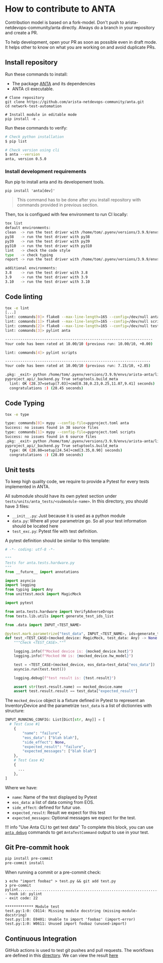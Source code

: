 # How to contribute to ANTA

Contribution model is based on a fork-model. Don't push to arista-netdevops-community/anta directly. Always do a branch in your repository and create a PR.

To help development, open your PR as soon as possible even in draft mode. It helps other to know on what you are working on and avoid duplicate PRs.

## Install repository

Run these commands to install:

- The package [ANTA](https://github.com/arista-netdevops-community/anta/blob/master/anta) and its dependencies
- ANTA cli executable.

```shell
# Clone repository
git clone https://github.com/arista-netdevops-community/anta.git
cd network-test-automation

# Install module in editable mode
pip install -e .
```

Run these commands to verify:

```bash
# Check python installation
$ pip list

# Check version using cli
$ anta --version
anta, version 0.5.0
```

### Install development requirements

Run pip to install anta and its developement tools.

```
pip install 'anta[dev]'
```

> This command has to be done after you install repository with commands provided in previous section.

Then, tox is configued with few environment to run CI locally:

```bash
tox list
default environments:
clean  -> run the test driver with /home/tom/.pyenv/versions/3.9.9/envs/arista-anta/bin/python3.9
py38   -> run the test driver with py38
py39   -> run the test driver with py39
py310  -> run the test driver with py310
lint   -> check the code style
type   -> check typing
report -> run the test driver with /home/tom/.pyenv/versions/3.9.9/envs/arista-anta/bin/python3.9

additional environments:
3.8    -> run the test driver with 3.8
3.9    -> run the test driver with 3.9
3.10   -> run the test driver with 3.10
```

## Code linting

```bash
tox -e lint
[...]
lint: commands[0]> flake8 --max-line-length=165 --config=/dev/null anta
lint: commands[1]> flake8 --max-line-length=165 --config=/dev/null scripts
lint: commands[2]> flake8 --max-line-length=165 --config=/dev/null tests
lint: commands[3]> pylint anta

--------------------------------------------------------------------
Your code has been rated at 10.00/10 (previous run: 10.00/10, +0.00)

lint: commands[4]> pylint scripts

-------------------------------------------------------------------
Your code has been rated at 10.00/10 (previous run: 7.15/10, +2.85)

.pkg: _exit> python /home/tom/.pyenv/versions/3.9.9/envs/arista-anta/lib/python3.9/site-packages/\
pyproject_api/_backend.py True setuptools.build_meta
  lint: OK (28.37=setup[7.03]+cmd[0.38,0.23,0.25,11.07,9.41] seconds)
  congratulations :) (28.45 seconds)
```

## Code Typing

```bash
tox -e type

type: commands[0]> mypy --config-file=pyproject.toml anta
Success: no issues found in 38 source files
type: commands[1]> mypy --config-file=pyproject.toml scripts
Success: no issues found in 6 source files
.pkg: _exit> python /home/tom/.pyenv/versions/3.9.9/envs/arista-anta/lib/python3.9/site-packages/\
pyproject_api/_backend.py True setuptools.build_meta
  type: OK (28.80=setup[24.54]+cmd[3.35,0.90] seconds)
  congratulations :) (28.89 seconds)
```

## Unit tests

To keep high quality code, we require to provide a Pytest for every tests implemented in ANTA.

All submodule should have its own pytest section under `tests/units/anta_tests/<submodule-name>`. In this directory, you should have 3 files:

- `__init__.py`: Just because it is used as a python module
- `data.py`: Where all your parametrize go. So all your test information should be located here
- `test_exc.py`: Pytest file with test definition.

A pytest definition should be similar to this template:

```python
# -*- coding: utf-8 -*-

"""
Tests for anta.tests.hardware.py
"""
from __future__ import annotations

import asyncio
import logging
from typing import Any
from unittest.mock import MagicMock

import pytest

from anta.tests.hardware import VerifyAdverseDrops
from tests.lib.utils import generate_test_ids_list

from .data import INPUT_<TEST_NAME>

@pytest.mark.parametrize("test_data", INPUT_<TEST_NAME>, ids=generate_test_ids_list(INPUT_<TEST_NAME>))
def test_<TEST_CASE>(mocked_device: MagicMock, test_data: Any) -> None:
    """Check <TEST_CASE>."""

    logging.info(f"Mocked device is: {mocked_device.host}")
    logging.info(f"Mocked HW is: {mocked_device.hw_model}")

    test = <TEST_CASE>(mocked_device, eos_data=test_data["eos_data"])
    asyncio.run(test.test())

    logging.debug(f"test result is: {test.result}")

    assert str(test.result.name) == mocked_device.name
    assert test.result.result == test_data["expected_result"]
```

The `mocked_device` object is a fixture defined in Pytest to represent an InventoryDevice and the parametrize `test_data` is a list of dictionries with structure:

```python
INPUT_RUNNING_CONFIG: List[Dict[str, Any]] = [
  # Test Case #1
    {
        "name": "failure",
        "eos_data": ["blah blah"],
        "side_effect": None,
        "expected_result": "failure",
        "expected_messages": ["blah blah"]
    },
    # Test Case #2
    {
      ...
    },
]
```

Where we have:

- `name`: Name of the test displayed by Pytest
- `eos_data`: a list of data coming from EOS.
- `side_effect`: defined for futur use.
- `expected_result`: Result we expect for this test
- `expected_messages`: Optional messages we expect for the test.

!!! info "Use Anta CLI to get test data"
    To complete this block, you can use [`anta debug`](cli/debug.md) commands to get `AntaTestCommand` output to use in your test.

## Git Pre-commit hook

```bash
pip install pre-commit
pre-commit install
```

When running a commit or a pre-commit check:

```
❯ echo "import foobaz" > test.py && git add test.py
❯ pre-commit
pylint...................................................................Failed
- hook id: pylint
- exit code: 22

************* Module test
test.py:1:0: C0114: Missing module docstring (missing-module-docstring)
test.py:1:0: E0401: Unable to import 'foobaz' (import-error)
test.py:1:0: W0611: Unused import foobaz (unused-import)
```

## Continuous Integration

GitHub actions is used to test git pushes and pull requests. The workflows are defined in this [directory](.github/workflows).
We can view the result [here](https://github.com/arista-netdevops-community/anta/actions)
